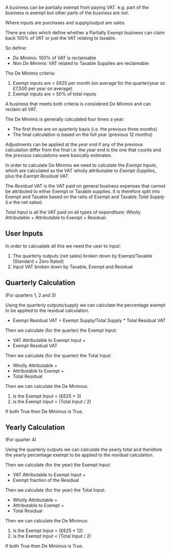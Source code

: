 A business can be partially exempt from paying VAT. e.g. part of the business is exempt but other parts of the business are not.

Where inputs are purchases and supply/output are sales.

There are rules which define whether a Partially Exempt business can claim back 100% of VAT or just the VAT relating to taxable.

So define:

* _De Minimis_: 100% of VAT is reclaimable
* _Non De Minimis_: VAT related to Taxable Supplies are reclaimable

The De Minimis criteria:

1. Exempt inputs are < £625 per month (on average for the quarter/year so £7,500 per year on average)
2. Exempt inputs are < 50% of total inputs

A business that meets both criteria is considered _De Minimis_ and can reclaim all VAT.

The De Minimis is generally calculated four times a year:

* The first three are on quarterly basis (i.e. the previous three months)
* The final calculation is based on the full year (previous 12 months)

Adjustments can be applied at the _year end_ if any of the previous calculation differ from the final i.e. the year end is the one that counts and the previous calculations were basically estimates.

In order to calculate De Minimis we need to calculate the _Exempt Inputs_, which are calculated as the VAT wholly attributable to _Exempt Supplies__ plus the _Exempt Residual VAT_.

The _Residual_ VAT is the VAT paid on general business expenses that cannot be attributed to either Exempt or Taxable supplies. It is therefore split into Exempt and Taxable based on the ratio of Exempt and Taxable _Total Supply_ (i.e the net sales).

_Total Input_ is all the VAT paid on all types of expenditure: Wholly Attributable + Attributable to Exempt + Residual.

User Inputs
-----------

In order to calcualate all this we need the user to input:

1. The quarterly outputs (net sales) broken down by Exempt/Taxable (Standard + Zero Rated) 
2. Input VAT broken down by Taxable, Exempt and Residual

Quarterly Calculation
---------------------

(For quarters 1, 2 and 3)

Using the quarterly outputs/supply we can calculate the percentage exempt to be applied to the residual calculation.

* Exempt Residual VAT = Exempt Supply/Total Supply * Total Residual VAT

Then we calculate (for the quarter) the Exempt Input:

* VAT Attributable to Exempt Input +
* Exempt Residual VAT

Then we calculate (for the quarter) the Total Input:

* Wholly Attributable +
* Attributable to Exempt + 
* Total Residual

Then we can calculate the De Minimus:

1. Is the Exempt Input < (£625 * 3)
2. is the Exempt Input < (Total Input / 2)

If both True then De Minimus is True.

Yearly Calculation
------------------

(For quarter 4)

Using the quarterly outputs we can calculate the yearly total and therefore the yearly percentage exempt to be applied to the residual calculation.

Then we calculate (for the year) the Exempt Input:

* VAT Attributable to Exempt Input +
* Exempt fraction of the Residual

Then we calculate (for the year) the Total Input:

* Wholly Attributable +
* Attributable to Exempt + 
* Total Residual

Then we can calculate the De Minimus:

1. Is the Exempt Input < (£625 * 12)
2. is the Exempt Input < (Total Input / 2)

If both True then De Minimus is True.